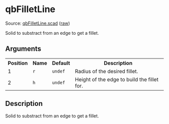 # qbFilletLine

Source: [qbFilletLine.scad](https://github.com/little-blossom/openscad-qbase/blob/master/qbFilletLine.scad) ([raw](https://raw.githubusercontent.com/little-blossom/openscad-qbase/master/qbFilletLine.scad))

Solid to substract from an edge to get a fillet.

## Arguments

<table>
<tr><th>Position</th><th>Name</th><th>Default</th><th>Description</th></tr>
<tr><td>1</td><td><code>r</code></td><td><code>undef</code></td><td>Radius of the desired fillet.</td></tr>
<tr><td>2</td><td><code>h</code></td><td><code>undef</code></td><td>Height of the edge to build the fillet for.</td></tr>
</table>

## Description


Solid to substract from an edge to get a fillet.

